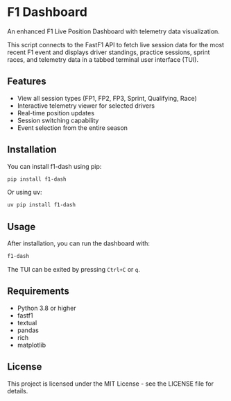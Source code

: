 # F1 Dashboard

An enhanced F1 Live Position Dashboard with telemetry data visualization.

This script connects to the FastF1 API to fetch live session data for the most recent F1 event and displays driver standings, practice sessions, sprint races, and telemetry data in a tabbed terminal user interface (TUI).

## Features

- View all session types (FP1, FP2, FP3, Sprint, Qualifying, Race)
- Interactive telemetry viewer for selected drivers
- Real-time position updates
- Session switching capability
- Event selection from the entire season

## Installation

You can install f1-dash using pip:

```bash
pip install f1-dash
```

Or using uv:

```bash
uv pip install f1-dash
```

## Usage

After installation, you can run the dashboard with:

```bash
f1-dash
```

The TUI can be exited by pressing `Ctrl+C` or `q`.

## Requirements

- Python 3.8 or higher
- fastf1
- textual
- pandas
- rich
- matplotlib

## License

This project is licensed under the MIT License - see the LICENSE file for details.